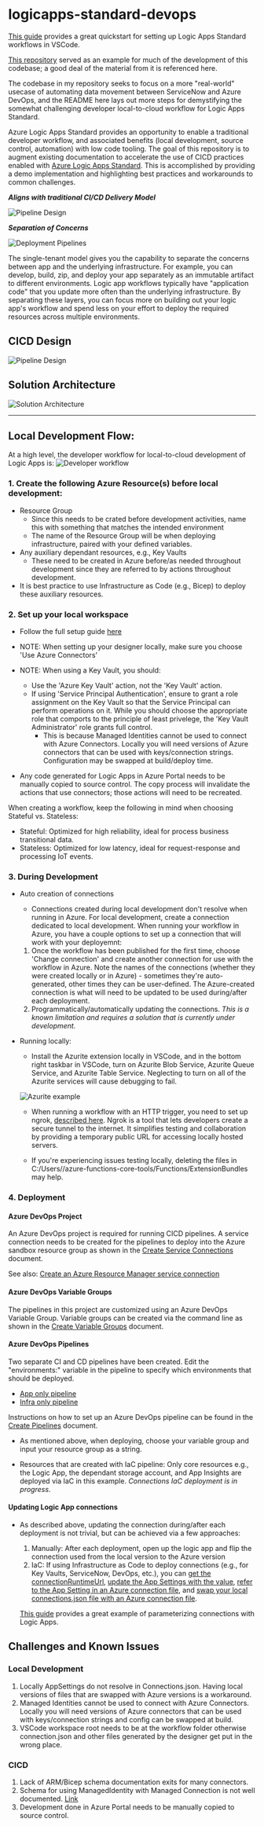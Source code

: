 # logicapps-standard-devops

[This guide](https://learn.microsoft.com/en-us/azure/logic-apps/create-single-tenant-workflows-visual-studio-code) provides a great quickstart for setting up Logic Apps Standard workflows in VSCode.

[This repository](https://github.com/rutzsco/demo-logic-apps-standard-devops) served as an example for much of the development of this codebase; a good deal of the material from it is referenced here.

The codebase in my repository seeks to focus on a more "real-world" usecase of automating data movement between ServiceNow and Azure DevOps, and the README here lays out more steps for demystifying the somewhat challenging developer local-to-cloud workflow for Logic Apps Standard.

Azure Logic Apps Standard provides an opportunity to enable a traditional developer workflow, and associated benefits (local development, source control, automation) with low code tooling. The goal of this repository is to augment existing documentation to accelerate the use of CICD practices enabled with [Azure Logic Apps Standard](https://docs.microsoft.com/en-us/azure/logic-apps/devops-deployment-single-tenant-azure-logic-apps). This is accomplished by providing a demo implementation and highlighting best practices and workarounds to common challenges.

**_Aligns with traditional CI/CD Delivery Model_**

![Pipeline Design](Design/developer-delivery.png)

**_Separation of Concerns_**

![Deployment Pipelines](https://docs.microsoft.com/en-us/azure/logic-apps/media/devops-deployment-single-tenant/deployment-pipelines-logic-apps.png)

The single-tenant model gives you the capability to separate the concerns between app and the underlying infrastructure. For example, you can develop, build, zip, and deploy your app separately as an immutable artifact to different environments. Logic app workflows typically have "application code" that you update more often than the underlying infrastructure. By separating these layers, you can focus more on building out your logic app's workflow and spend less on your effort to deploy the required resources across multiple environments.

## CICD Design

![Pipeline Design](Design/design-cicd-detail.png)

## Solution Architecture

![Solution Architecture](Design/solution-architecture.png)

---

## Local Development Flow:

At a high level, the developer workflow for local-to-cloud development of Logic Apps is:
![Developer workflow](Design/dev-workflow.png)

### 1. Create the following Azure Resource(s) before local development:

- Resource Group
  - Since this needs to be crated before development activities, name this with something that matches the intended environment
  - The name of the Resource Group will be when deploying infrastructure, paired with your defined variables.
- Any auxiliary dependant resources, e.g., Key Vaults
  - These need to be created in Azure before/as needed throughout development since they are referred to by actions throughout development.
- It is best practice to use Infrastructure as Code (e.g., Bicep) to deploy these auxiliary resources.

### 2. Set up your local workspace

- Follow the full setup guide [here](https://docs.microsoft.com/en-us/azure/logic-apps/create-single-tenant-workflows-visual-studio-code#prerequisites)

- NOTE: When setting up your designer locally, make sure you choose 'Use Azure Connectors'

- NOTE: When using a Key Vault, you should:
  - Use the 'Azure Key Vault' action, not the 'Key Vault' action.
  - If using 'Service Principal Authentication', ensure to grant a role assignment on the Key Vault so that the Service Principal can perform operations on it. While you should choose the appropriate role that comports to the principle of least privelege, the 'Key Vault Administrator' role grants full control.
    - This is because Managed Identities cannot be used to connect with Azure Connectors. Locally you will need versions of Azure connectors that can be used with keys/connection strings. Configuration may be swapped at build/deploy time.
- Any code generated for Logic Apps in Azure Portal needs to be manually copied to source control. The copy process will invalidate the actions that use connectors; those actions will need to be recreated.

When creating a workflow, keep the following in mind when choosing Stateful vs. Stateless:

- Stateful: Optimized for high reliability, ideal for process business transitional data.
- Stateless: Optimized for low latency, ideal for request-response and processing IoT events.

### 3. During Development

- Auto creation of connections

  - Connections created during local development don't resolve when running in Azure. For local development, create a connection dedicated to local development. When running your workflow in Azure, you have a couple options to set up a connection that will work with your deployemnt:

  1. Once the workflow has been published for the first time, choose 'Change connection' and create another connection for use with the workflow in Azure. Note the names of the connections (whether they were created locally or in Azure) - sometimes they're auto-generated, other times they can be user-defined. The Azure-created connection is what will need to be updated to be used during/after each deployment.
  2. Programmatically/automatically updating the connections. _This is a known limitation and requires a solution that is currently under development._

- Running locally:

  - Install the Azurite extension locally in VSCode, and in the bottom right taskbar in VSCode, turn on Azurite Blob Service, Azurite Queue Service, and Azurite Table Service. Neglecting to turn on all of the Azurite services will cause debugging to fail.

  ![Azurite example](Design/azurite-example.png)

  - When running a workflow with an HTTP trigger, you need to set up ngrok, [described here](https://learn.microsoft.com/en-us/azure/logic-apps/create-single-tenant-workflows-visual-studio-code#set-up-call-forwarding-using-ngrok). Ngrok is a tool that lets developers create a secure tunnel to the internet. It simplifies testing and collaboration by providing a temporary public URL for accessing locally hosted servers.

  - If you're experiencing issues testing locally, deleting the files in C:/Users/<user>/azure-functions-core-tools/Functions/ExtensionBundles may help.

### 4. Deployment

#### Azure DevOps Project

An Azure DevOps project is required for running CICD pipelines. A service connection needs to be created for the pipelines to deploy into the Azure sandbox resource group as shown in the [Create Service Connections](Infrastructure/docs/CreateServiceConnections.md) document.

See also: [Create an Azure Resource Manager service connection](https://docs.microsoft.com/en-us/azure/devops/pipelines/library/connect-to-azure?view=azure-devops#create-an-azure-resource-manager-service-connection-with-an-existing-service-principal)

#### Azure DevOps Variable Groups

The pipelines in this project are customized using an Azure DevOps Variable Group. Variable groups can be created via the command line as shown in the [Create Variable Groups](Infrastructure/docs/Create-Variable-Group.md) document.

#### Azure DevOps Pipelines

Two separate CI and CD pipelines have been created. Edit the "environments:" variable in the pipeline to specify which environments that should be deployed.

- [App only pipeline](Infrastructure/deploy/pipes/logicstd-only-pipeline-template.yml)
- [Infra only pipeline](Infrastructure/deploy/pipes/infra-only-pipeline-template.yml)

Instructions on how to set up an Azure DevOps pipeline can be found in the [Create Pipelines](Infrastructure/docs/Create-Pipeline.md) document.

- As mentioned above, when deploying, choose your variable group and input your resource group as a string.

- Resources that are created with IaC pipeline: Only core resources e.g., the Logic App, the dependant storage account, and App Insights are deployed via IaC in this example. _Connections IaC deployment is in progress_.

#### Updating Logic App connections

- As described above, updating the connection during/after each deployment is not trivial, but can be achieved via a few approaches:

  1. Manually: After each deployment, open up the logic app and flip the connection used from the local version to the Azure version
  2. IaC: If using Infrastructure as Code to deploy connections (e.g., for Key Vaults, ServiceNow, DevOps, etc.), you can [get the connectionRuntimeUrl](https://github.com/rutzsco/demo-logic-apps-standard-devops/blob/90b55f0ce8e4fa8db856c229ae52cb87263e0642/Infrastructure/bicep/storageaccount.bicep#L87), [update the App Settings with the value](https://github.com/rutzsco/demo-logic-apps-standard-devops/blob/90b55f0ce8e4fa8db856c229ae52cb87263e0642/Infrastructure/bicep/logic-app-service.bicep#L157), [refer to the App Setting in an Azure connection file](https://github.com/rutzsco/demo-logic-apps-standard-devops/blob/90b55f0ce8e4fa8db856c229ae52cb87263e0642/Workflows/azure.connections.json#L10), and [swap your local connections.json file with an Azure connection file](https://github.com/rutzsco/demo-logic-apps-standard-devops/blob/90b55f0ce8e4fa8db856c229ae52cb87263e0642/Infrastructure/deploy/pipes/templates/build-container-template.yml#L39).

  [This guide](https://techcommunity.microsoft.com/t5/azure-integration-services-blog/parameterizing-managed-connections-with-logic-apps-standard/ba-p/3660679) provides a great example of parameterizing connections with Logic Apps.

## Challenges and Known Issues

### Local Development

1. Locally AppSettings do not resolve in Connections.json. Having local versions of files that are swapped with Azure versions is a workaround.
2. Managed Identities cannot be used to connect with Azure Connectors. Locally you will need versions of Azure connectors that can be used with keys/connection strings and config can be swapped at build.
3. VSCode workspace root needs to be at the workflow folder otherwise connection.json and other files generated by the designer get put in the wrong place.

### CICD

1. Lack of ARM/Bicep schema documentation exits for many connectors.
2. Schema for using ManagedIdentity with Managed Connection is not well documented. [Link](https://github.com/Azure/bicep/issues/5516)
3. Development done in Azure Portal needs to be manually copied to source control.
